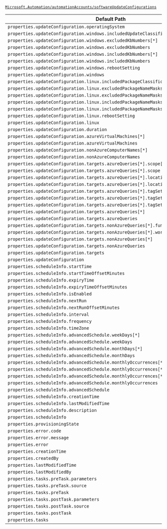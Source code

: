 [`Microsoft.Automation/automationAccounts/softwareUpdateConfigurations`](https://docs.microsoft.com/en-us/azure/templates/microsoft.automation/automationaccounts/softwareupdateconfigurations)

| Default Path | Alias |
|---|---|
| `properties.updateConfiguration.operatingSystem` | `Microsoft.Automation/automationAccounts/softwareUpdateConfigurations/updateConfiguration.operatingSystem` |
| `properties.updateConfiguration.windows.includedUpdateClassifications` | `Microsoft.Automation/automationAccounts/softwareUpdateConfigurations/updateConfiguration.windows.includedUpdateClassifications` |
| `properties.updateConfiguration.windows.excludedKbNumbers[*]` | `Microsoft.Automation/automationAccounts/softwareUpdateConfigurations/updateConfiguration.windows.excludedKbNumbers[*]` |
| `properties.updateConfiguration.windows.excludedKbNumbers` | `Microsoft.Automation/automationAccounts/softwareUpdateConfigurations/updateConfiguration.windows.excludedKbNumbers` |
| `properties.updateConfiguration.windows.includedKbNumbers[*]` | `Microsoft.Automation/automationAccounts/softwareUpdateConfigurations/updateConfiguration.windows.includedKbNumbers[*]` |
| `properties.updateConfiguration.windows.includedKbNumbers` | `Microsoft.Automation/automationAccounts/softwareUpdateConfigurations/updateConfiguration.windows.includedKbNumbers` |
| `properties.updateConfiguration.windows.rebootSetting` | `Microsoft.Automation/automationAccounts/softwareUpdateConfigurations/updateConfiguration.windows.rebootSetting` |
| `properties.updateConfiguration.windows` | `Microsoft.Automation/automationAccounts/softwareUpdateConfigurations/updateConfiguration.windows` |
| `properties.updateConfiguration.linux.includedPackageClassifications` | `Microsoft.Automation/automationAccounts/softwareUpdateConfigurations/updateConfiguration.linux.includedPackageClassifications` |
| `properties.updateConfiguration.linux.excludedPackageNameMasks[*]` | `Microsoft.Automation/automationAccounts/softwareUpdateConfigurations/updateConfiguration.linux.excludedPackageNameMasks[*]` |
| `properties.updateConfiguration.linux.excludedPackageNameMasks` | `Microsoft.Automation/automationAccounts/softwareUpdateConfigurations/updateConfiguration.linux.excludedPackageNameMasks` |
| `properties.updateConfiguration.linux.includedPackageNameMasks[*]` | `Microsoft.Automation/automationAccounts/softwareUpdateConfigurations/updateConfiguration.linux.includedPackageNameMasks[*]` |
| `properties.updateConfiguration.linux.includedPackageNameMasks` | `Microsoft.Automation/automationAccounts/softwareUpdateConfigurations/updateConfiguration.linux.includedPackageNameMasks` |
| `properties.updateConfiguration.linux.rebootSetting` | `Microsoft.Automation/automationAccounts/softwareUpdateConfigurations/updateConfiguration.linux.rebootSetting` |
| `properties.updateConfiguration.linux` | `Microsoft.Automation/automationAccounts/softwareUpdateConfigurations/updateConfiguration.linux` |
| `properties.updateConfiguration.duration` | `Microsoft.Automation/automationAccounts/softwareUpdateConfigurations/updateConfiguration.duration` |
| `properties.updateConfiguration.azureVirtualMachines[*]` | `Microsoft.Automation/automationAccounts/softwareUpdateConfigurations/updateConfiguration.azureVirtualMachines[*]` |
| `properties.updateConfiguration.azureVirtualMachines` | `Microsoft.Automation/automationAccounts/softwareUpdateConfigurations/updateConfiguration.azureVirtualMachines` |
| `properties.updateConfiguration.nonAzureComputerNames[*]` | `Microsoft.Automation/automationAccounts/softwareUpdateConfigurations/updateConfiguration.nonAzureComputerNames[*]` |
| `properties.updateConfiguration.nonAzureComputerNames` | `Microsoft.Automation/automationAccounts/softwareUpdateConfigurations/updateConfiguration.nonAzureComputerNames` |
| `properties.updateConfiguration.targets.azureQueries[*].scope[*]` | `Microsoft.Automation/automationAccounts/softwareUpdateConfigurations/updateConfiguration.targets.azureQueries[*].scope[*]` |
| `properties.updateConfiguration.targets.azureQueries[*].scope` | `Microsoft.Automation/automationAccounts/softwareUpdateConfigurations/updateConfiguration.targets.azureQueries[*].scope` |
| `properties.updateConfiguration.targets.azureQueries[*].locations[*]` | `Microsoft.Automation/automationAccounts/softwareUpdateConfigurations/updateConfiguration.targets.azureQueries[*].locations[*]` |
| `properties.updateConfiguration.targets.azureQueries[*].locations` | `Microsoft.Automation/automationAccounts/softwareUpdateConfigurations/updateConfiguration.targets.azureQueries[*].locations` |
| `properties.updateConfiguration.targets.azureQueries[*].tagSettings.tags` | `Microsoft.Automation/automationAccounts/softwareUpdateConfigurations/updateConfiguration.targets.azureQueries[*].tagSettings.tags` |
| `properties.updateConfiguration.targets.azureQueries[*].tagSettings.filterOperator` | `Microsoft.Automation/automationAccounts/softwareUpdateConfigurations/updateConfiguration.targets.azureQueries[*].tagSettings.filterOperator` |
| `properties.updateConfiguration.targets.azureQueries[*].tagSettings` | `Microsoft.Automation/automationAccounts/softwareUpdateConfigurations/updateConfiguration.targets.azureQueries[*].tagSettings` |
| `properties.updateConfiguration.targets.azureQueries[*]` | `Microsoft.Automation/automationAccounts/softwareUpdateConfigurations/updateConfiguration.targets.azureQueries[*]` |
| `properties.updateConfiguration.targets.azureQueries` | `Microsoft.Automation/automationAccounts/softwareUpdateConfigurations/updateConfiguration.targets.azureQueries` |
| `properties.updateConfiguration.targets.nonAzureQueries[*].functionAlias` | `Microsoft.Automation/automationAccounts/softwareUpdateConfigurations/updateConfiguration.targets.nonAzureQueries[*].functionAlias` |
| `properties.updateConfiguration.targets.nonAzureQueries[*].workspaceId` | `Microsoft.Automation/automationAccounts/softwareUpdateConfigurations/updateConfiguration.targets.nonAzureQueries[*].workspaceId` |
| `properties.updateConfiguration.targets.nonAzureQueries[*]` | `Microsoft.Automation/automationAccounts/softwareUpdateConfigurations/updateConfiguration.targets.nonAzureQueries[*]` |
| `properties.updateConfiguration.targets.nonAzureQueries` | `Microsoft.Automation/automationAccounts/softwareUpdateConfigurations/updateConfiguration.targets.nonAzureQueries` |
| `properties.updateConfiguration.targets` | `Microsoft.Automation/automationAccounts/softwareUpdateConfigurations/updateConfiguration.targets` |
| `properties.updateConfiguration` | `Microsoft.Automation/automationAccounts/softwareUpdateConfigurations/updateConfiguration` |
| `properties.scheduleInfo.startTime` | `Microsoft.Automation/automationAccounts/softwareUpdateConfigurations/scheduleInfo.startTime` |
| `properties.scheduleInfo.startTimeOffsetMinutes` | `Microsoft.Automation/automationAccounts/softwareUpdateConfigurations/scheduleInfo.startTimeOffsetMinutes` |
| `properties.scheduleInfo.expiryTime` | `Microsoft.Automation/automationAccounts/softwareUpdateConfigurations/scheduleInfo.expiryTime` |
| `properties.scheduleInfo.expiryTimeOffsetMinutes` | `Microsoft.Automation/automationAccounts/softwareUpdateConfigurations/scheduleInfo.expiryTimeOffsetMinutes` |
| `properties.scheduleInfo.isEnabled` | `Microsoft.Automation/automationAccounts/softwareUpdateConfigurations/scheduleInfo.isEnabled` |
| `properties.scheduleInfo.nextRun` | `Microsoft.Automation/automationAccounts/softwareUpdateConfigurations/scheduleInfo.nextRun` |
| `properties.scheduleInfo.nextRunOffsetMinutes` | `Microsoft.Automation/automationAccounts/softwareUpdateConfigurations/scheduleInfo.nextRunOffsetMinutes` |
| `properties.scheduleInfo.interval` | `Microsoft.Automation/automationAccounts/softwareUpdateConfigurations/scheduleInfo.interval` |
| `properties.scheduleInfo.frequency` | `Microsoft.Automation/automationAccounts/softwareUpdateConfigurations/scheduleInfo.frequency` |
| `properties.scheduleInfo.timeZone` | `Microsoft.Automation/automationAccounts/softwareUpdateConfigurations/scheduleInfo.timeZone` |
| `properties.scheduleInfo.advancedSchedule.weekDays[*]` | `Microsoft.Automation/automationAccounts/softwareUpdateConfigurations/scheduleInfo.advancedSchedule.weekDays[*]` |
| `properties.scheduleInfo.advancedSchedule.weekDays` | `Microsoft.Automation/automationAccounts/softwareUpdateConfigurations/scheduleInfo.advancedSchedule.weekDays` |
| `properties.scheduleInfo.advancedSchedule.monthDays[*]` | `Microsoft.Automation/automationAccounts/softwareUpdateConfigurations/scheduleInfo.advancedSchedule.monthDays[*]` |
| `properties.scheduleInfo.advancedSchedule.monthDays` | `Microsoft.Automation/automationAccounts/softwareUpdateConfigurations/scheduleInfo.advancedSchedule.monthDays` |
| `properties.scheduleInfo.advancedSchedule.monthlyOccurrences[*].occurrence` | `Microsoft.Automation/automationAccounts/softwareUpdateConfigurations/scheduleInfo.advancedSchedule.monthlyOccurrences[*].occurrence` |
| `properties.scheduleInfo.advancedSchedule.monthlyOccurrences[*].day` | `Microsoft.Automation/automationAccounts/softwareUpdateConfigurations/scheduleInfo.advancedSchedule.monthlyOccurrences[*].day` |
| `properties.scheduleInfo.advancedSchedule.monthlyOccurrences[*]` | `Microsoft.Automation/automationAccounts/softwareUpdateConfigurations/scheduleInfo.advancedSchedule.monthlyOccurrences[*]` |
| `properties.scheduleInfo.advancedSchedule.monthlyOccurrences` | `Microsoft.Automation/automationAccounts/softwareUpdateConfigurations/scheduleInfo.advancedSchedule.monthlyOccurrences` |
| `properties.scheduleInfo.advancedSchedule` | `Microsoft.Automation/automationAccounts/softwareUpdateConfigurations/scheduleInfo.advancedSchedule` |
| `properties.scheduleInfo.creationTime` | `Microsoft.Automation/automationAccounts/softwareUpdateConfigurations/scheduleInfo.creationTime` |
| `properties.scheduleInfo.lastModifiedTime` | `Microsoft.Automation/automationAccounts/softwareUpdateConfigurations/scheduleInfo.lastModifiedTime` |
| `properties.scheduleInfo.description` | `Microsoft.Automation/automationAccounts/softwareUpdateConfigurations/scheduleInfo.description` |
| `properties.scheduleInfo` | `Microsoft.Automation/automationAccounts/softwareUpdateConfigurations/scheduleInfo` |
| `properties.provisioningState` | `Microsoft.Automation/automationAccounts/softwareUpdateConfigurations/provisioningState` |
| `properties.error.code` | `Microsoft.Automation/automationAccounts/softwareUpdateConfigurations/error.code` |
| `properties.error.message` | `Microsoft.Automation/automationAccounts/softwareUpdateConfigurations/error.message` |
| `properties.error` | `Microsoft.Automation/automationAccounts/softwareUpdateConfigurations/error` |
| `properties.creationTime` | `Microsoft.Automation/automationAccounts/softwareUpdateConfigurations/creationTime` |
| `properties.createdBy` | `Microsoft.Automation/automationAccounts/softwareUpdateConfigurations/createdBy` |
| `properties.lastModifiedTime` | `Microsoft.Automation/automationAccounts/softwareUpdateConfigurations/lastModifiedTime` |
| `properties.lastModifiedBy` | `Microsoft.Automation/automationAccounts/softwareUpdateConfigurations/lastModifiedBy` |
| `properties.tasks.preTask.parameters` | `Microsoft.Automation/automationAccounts/softwareUpdateConfigurations/tasks.preTask.parameters` |
| `properties.tasks.preTask.source` | `Microsoft.Automation/automationAccounts/softwareUpdateConfigurations/tasks.preTask.source` |
| `properties.tasks.preTask` | `Microsoft.Automation/automationAccounts/softwareUpdateConfigurations/tasks.preTask` |
| `properties.tasks.postTask.parameters` | `Microsoft.Automation/automationAccounts/softwareUpdateConfigurations/tasks.postTask.parameters` |
| `properties.tasks.postTask.source` | `Microsoft.Automation/automationAccounts/softwareUpdateConfigurations/tasks.postTask.source` |
| `properties.tasks.postTask` | `Microsoft.Automation/automationAccounts/softwareUpdateConfigurations/tasks.postTask` |
| `properties.tasks` | `Microsoft.Automation/automationAccounts/softwareUpdateConfigurations/tasks` |

